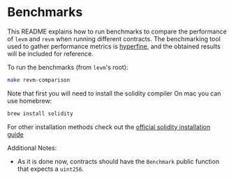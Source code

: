 # Benchmarks
This README explains how to run benchmarks to compare the performance of `levm` and `revm` when running different contracts. The benchmarking tool used to gather performance metrics is [hyperfine](https://github.com/sharkdp/hyperfine), and the obtained results will be included for reference.

To run the benchmarks (from `levm`'s root):

```bash
make revm-comparison
```

Note that first you will need to install the solidity compiler
On mac you can use homebrew:

```bash
brew install solidity
```

For other installation methods check out the [official solidity installation guide](https://docs.soliditylang.org/en/latest/installing-solidity.html)


Additional Notes:
- As it is done now, contracts should have the `Benchmark` public function that expects a `uint256`.
